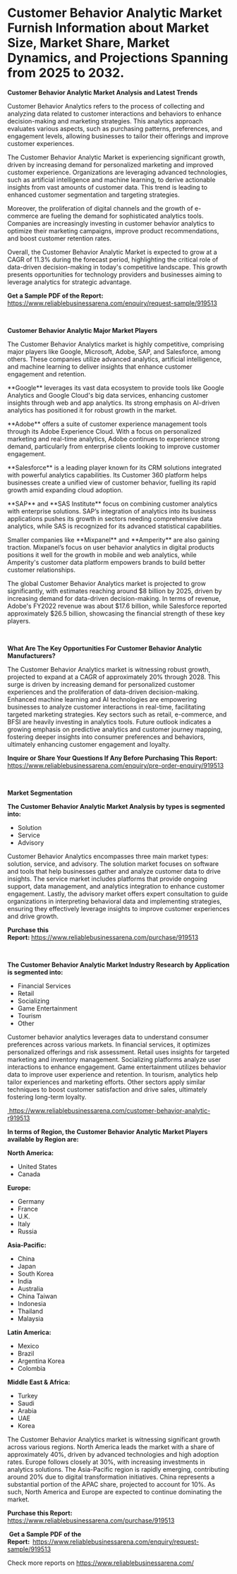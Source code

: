 <p><h1>Customer Behavior Analytic Market Furnish Information about Market Size, Market Share, Market Dynamics, and Projections Spanning from 2025 to 2032.</h1></p><p><strong>Customer Behavior Analytic Market Analysis and Latest Trends</strong></p>
<p><p>Customer Behavior Analytics refers to the process of collecting and analyzing data related to customer interactions and behaviors to enhance decision-making and marketing strategies. This analytics approach evaluates various aspects, such as purchasing patterns, preferences, and engagement levels, allowing businesses to tailor their offerings and improve customer experiences.</p><p>The Customer Behavior Analytic Market is experiencing significant growth, driven by increasing demand for personalized marketing and improved customer experience. Organizations are leveraging advanced technologies, such as artificial intelligence and machine learning, to derive actionable insights from vast amounts of customer data. This trend is leading to enhanced customer segmentation and targeting strategies.</p><p>Moreover, the proliferation of digital channels and the growth of e-commerce are fueling the demand for sophisticated analytics tools. Companies are increasingly investing in customer behavior analytics to optimize their marketing campaigns, improve product recommendations, and boost customer retention rates.</p><p>Overall, the Customer Behavior Analytic Market is expected to grow at a CAGR of 11.3% during the forecast period, highlighting the critical role of data-driven decision-making in today's competitive landscape. This growth presents opportunities for technology providers and businesses aiming to leverage analytics for strategic advantage.</p></p>
<p><strong>Get a Sample PDF of the Report:&nbsp;</strong> <a href="https://www.reliablebusinessarena.com/enquiry/request-sample/919513?utm_campaign=2198&utm_medium=2&utm_source=Github&utm_content=ia&utm_term=07032025&utm_id=customer-behavior-analytic">https://www.reliablebusinessarena.com/enquiry/request-sample/919513</a></p>
<p>&nbsp;</p>
<p><strong>Customer Behavior Analytic Major Market Players</strong></p>
<p><p>The Customer Behavior Analytics market is highly competitive, comprising major players like Google, Microsoft, Adobe, SAP, and Salesforce, among others. These companies utilize advanced analytics, artificial intelligence, and machine learning to deliver insights that enhance customer engagement and retention.</p><p>**Google** leverages its vast data ecosystem to provide tools like Google Analytics and Google Cloud's big data services, enhancing customer insights through web and app analytics. Its strong emphasis on AI-driven analytics has positioned it for robust growth in the market.</p><p>**Adobe** offers a suite of customer experience management tools through its Adobe Experience Cloud. With a focus on personalized marketing and real-time analytics, Adobe continues to experience strong demand, particularly from enterprise clients looking to improve customer engagement.</p><p>**Salesforce** is a leading player known for its CRM solutions integrated with powerful analytics capabilities. Its Customer 360 platform helps businesses create a unified view of customer behavior, fuelling its rapid growth amid expanding cloud adoption.</p><p>**SAP** and **SAS Institute** focus on combining customer analytics with enterprise solutions. SAP’s integration of analytics into its business applications pushes its growth in sectors needing comprehensive data analytics, while SAS is recognized for its advanced statistical capabilities.</p><p>Smaller companies like **Mixpanel** and **Amperity** are also gaining traction. Mixpanel’s focus on user behavior analytics in digital products positions it well for the growth in mobile and web analytics, while Amperity's customer data platform empowers brands to build better customer relationships.</p><p>The global Customer Behavior Analytics market is projected to grow significantly, with estimates reaching around $8 billion by 2025, driven by increasing demand for data-driven decision-making. In terms of revenue, Adobe's FY2022 revenue was about $17.6 billion, while Salesforce reported approximately $26.5 billion, showcasing the financial strength of these key players.</p></p>
<p>&nbsp;</p>
<p><strong>What Are The Key Opportunities For Customer Behavior Analytic Manufacturers?</strong></p>
<p><p>The Customer Behavior Analytics market is witnessing robust growth, projected to expand at a CAGR of approximately 20% through 2028. This surge is driven by increasing demand for personalized customer experiences and the proliferation of data-driven decision-making. Enhanced machine learning and AI technologies are empowering businesses to analyze customer interactions in real-time, facilitating targeted marketing strategies. Key sectors such as retail, e-commerce, and BFSI are heavily investing in analytics tools. Future outlook indicates a growing emphasis on predictive analytics and customer journey mapping, fostering deeper insights into consumer preferences and behaviors, ultimately enhancing customer engagement and loyalty.</p></p>
<p><strong>Inquire or Share Your Questions If Any Before Purchasing This Report:</strong> <a href="https://www.reliablebusinessarena.com/enquiry/pre-order-enquiry/919513?utm_campaign=2198&utm_medium=2&utm_source=Github&utm_content=ia&utm_term=07032025&utm_id=customer-behavior-analytic">https://www.reliablebusinessarena.com/enquiry/pre-order-enquiry/919513</a></p>
<p>&nbsp;</p>
<p><strong>Market Segmentation</strong></p>
<p><strong>The Customer Behavior Analytic Market Analysis by types is segmented into:</strong></p>
<p><ul><li>Solution</li><li>Service</li><li>Advisory</li></ul></p>
<p><p>Customer Behavior Analytics encompasses three main market types: solution, service, and advisory. The solution market focuses on software and tools that help businesses gather and analyze customer data to drive insights. The service market includes platforms that provide ongoing support, data management, and analytics integration to enhance customer engagement. Lastly, the advisory market offers expert consultation to guide organizations in interpreting behavioral data and implementing strategies, ensuring they effectively leverage insights to improve customer experiences and drive growth.</p></p>
<p><strong>Purchase this Report:&nbsp;</strong><a href="https://www.reliablebusinessarena.com/purchase/919513?utm_campaign=2198&utm_medium=2&utm_source=Github&utm_content=ia&utm_term=07032025&utm_id=customer-behavior-analytic">https://www.reliablebusinessarena.com/purchase/919513</a></p>
<p>&nbsp;</p>
<p><strong>The Customer Behavior Analytic Market Industry Research by Application is segmented into:</strong></p>
<p><ul><li>Financial Services</li><li>Retail</li><li>Socializing</li><li>Game Entertainment</li><li>Tourism</li><li>Other</li></ul></p>
<p><p>Customer behavior analytics leverages data to understand consumer preferences across various markets. In financial services, it optimizes personalized offerings and risk assessment. Retail uses insights for targeted marketing and inventory management. Socializing platforms analyze user interactions to enhance engagement. Game entertainment utilizes behavior data to improve user experience and retention. In tourism, analytics help tailor experiences and marketing efforts. Other sectors apply similar techniques to boost customer satisfaction and drive sales, ultimately fostering long-term loyalty.</p></p>
<p><a href="https://www.reliablebusinessarena.com/customer-behavior-analytic-r919513?utm_campaign=2198&utm_medium=2&utm_source=Github&utm_content=ia&utm_term=07032025&utm_id=customer-behavior-analytic">&nbsp;https://www.reliablebusinessarena.com/customer-behavior-analytic-r919513</a></p>
<p><strong>In terms of Region, the Customer Behavior Analytic Market Players available by Region are:</strong></p>
<p>
    <p> <strong> North America: </strong>
        <ul>
            <li>United States</li>
            <li>Canada</li>
        </ul>
        </p> 
    <p> <strong> Europe: </strong>
        <ul>
            <li>Germany</li>
            <li>France</li>
            <li>U.K.</li>
            <li>Italy</li>
            <li>Russia</li>
        </ul>
        </p> 
    <p> <strong> Asia-Pacific: </strong>
        <ul>
            <li>China</li>
            <li>Japan</li>
            <li>South Korea</li>
            <li>India</li>
            <li>Australia</li>
            <li>China Taiwan</li>
            <li>Indonesia</li>
            <li>Thailand</li>
            <li>Malaysia</li>
        </ul>
        </p> 
    <p> <strong> Latin America: </strong>
        <ul>
            <li>Mexico</li>
            <li>Brazil</li>
            <li>Argentina Korea</li>
            <li>Colombia</li>
        </ul>
        </p> 
    <p> <strong> Middle East & Africa: </strong>
        <ul>
            <li>Turkey</li>
            <li>Saudi</li>
            <li>Arabia</li>
            <li>UAE</li>
            <li>Korea</li>
        </ul>
    </p>
    </p>
<p><p>The Customer Behavior Analytics market is witnessing significant growth across various regions. North America leads the market with a share of approximately 40%, driven by advanced technologies and high adoption rates. Europe follows closely at 30%, with increasing investments in analytics solutions. The Asia-Pacific region is rapidly emerging, contributing around 20% due to digital transformation initiatives. China represents a substantial portion of the APAC share, projected to account for 10%. As such, North America and Europe are expected to continue dominating the market.</p></p>
<p><strong>Purchase this Report: </strong><a href="https://www.reliablebusinessarena.com/purchase/919513?utm_campaign=2198&utm_medium=2&utm_source=Github&utm_content=ia&utm_term=07032025&utm_id=customer-behavior-analytic">https://www.reliablebusinessarena.com/purchase/919513</a></p>
<p>&nbsp;<strong>Get a Sample PDF of the Report:&nbsp;&nbsp;</strong><a href="https://www.reliablebusinessarena.com/enquiry/request-sample/919513?utm_campaign=2198&utm_medium=2&utm_source=Github&utm_content=ia&utm_term=07032025&utm_id=customer-behavior-analytic">https://www.reliablebusinessarena.com/enquiry/request-sample/919513</a></p>
<p><strong></strong></p>
<p>Check more reports on <a href="https://www.reliablebusinessarena.com/?utm_campaign=2198&utm_medium=2&utm_source=Github&utm_content=ia&utm_term=07032025&utm_id=customer-behavior-analytic">https://www.reliablebusinessarena.com/</a></p>